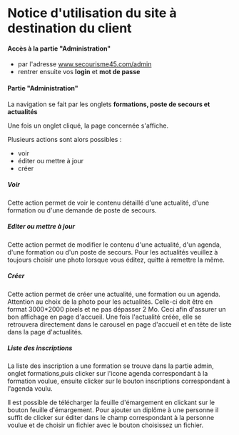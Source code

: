 # Notice d'utilisation du site à destination du client

#### Accès à la partie "Administration"
* par l'adresse www.secourisme45.com/admin
* rentrer ensuite vos **login** et **mot de passe**

#### Partie "Administration"
La navigation se fait par les onglets **formations, poste de secours et actualités**

Une fois un onglet cliqué, la page concernée s'affiche.

Plusieurs actions sont alors possibles :
* voir 
* éditer ou mettre à jour
* créer

##### Voir
Cette action permet de voir le contenu détaillé d'une actualité, d'une formation ou d'une demande de poste de secours.

##### Editer ou mettre à jour
Cette action permet de modifier le contenu d'une actualité, d'un agenda, d'une formation ou d'un poste de secours.
Pour les actualités veuillez à toujours choisir une photo lorsque vous éditez, quitte à remettre la même.

##### Créer
Cette action  permet de créer une actualité, une formation ou un agenda.
Attention au choix de la photo pour les actualités. Celle-ci doit être en format 3000*2000 pixels et ne pas dépasser 2 Mo. Ceci afin d'assurer un bon affichage en page d'accueil.
Une fois l'actualité créée, elle se retrouvera directement dans le carousel en page d'accueil et en tête de liste dans la page d'actualités.

##### Liste des inscriptions 
La liste des inscription a une formation se trouve dans la partie admin, onglet formations,puis clicker sur l'icone agenda correspondant à la formation voulue, ensuite clicker sur le bouton inscriptions correspondant à l'agenda voulu.

Il est possible de télécharger la feuille d'émargement en clickant sur le bouton feuille d'émargement.
Pour ajouter un diplôme à une personne il suffit de clicker sur éditer dans le champ correspondant à la personne voulue et 
de choisir un fichier avec le bouton choisissez un fichier.
